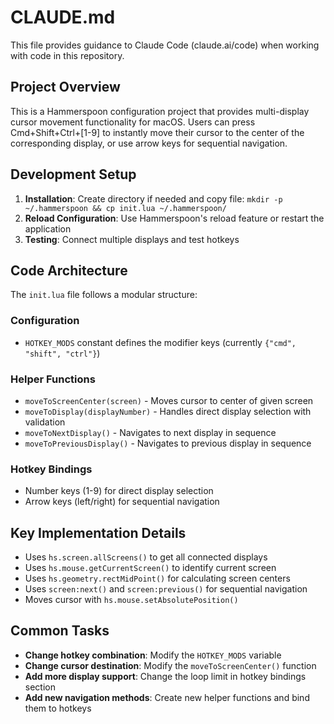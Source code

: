 # CLAUDE.md

This file provides guidance to Claude Code (claude.ai/code) when working with code in this repository.

## Project Overview

This is a Hammerspoon configuration project that provides multi-display cursor movement functionality for macOS. Users can press Cmd+Shift+Ctrl+[1-9] to instantly move their cursor to the center of the corresponding display, or use arrow keys for sequential navigation.

## Development Setup

1. **Installation**: Create directory if needed and copy file: `mkdir -p ~/.hammerspoon && cp init.lua ~/.hammerspoon/`
2. **Reload Configuration**: Use Hammerspoon's reload feature or restart the application
3. **Testing**: Connect multiple displays and test hotkeys

## Code Architecture

The `init.lua` file follows a modular structure:

### Configuration
- `HOTKEY_MODS` constant defines the modifier keys (currently `{"cmd", "shift", "ctrl"}`)

### Helper Functions
- `moveToScreenCenter(screen)` - Moves cursor to center of given screen
- `moveToDisplay(displayNumber)` - Handles direct display selection with validation
- `moveToNextDisplay()` - Navigates to next display in sequence
- `moveToPreviousDisplay()` - Navigates to previous display in sequence

### Hotkey Bindings
- Number keys (1-9) for direct display selection
- Arrow keys (left/right) for sequential navigation

## Key Implementation Details

- Uses `hs.screen.allScreens()` to get all connected displays
- Uses `hs.mouse.getCurrentScreen()` to identify current screen
- Uses `hs.geometry.rectMidPoint()` for calculating screen centers
- Uses `screen:next()` and `screen:previous()` for sequential navigation
- Moves cursor with `hs.mouse.setAbsolutePosition()`

## Common Tasks

- **Change hotkey combination**: Modify the `HOTKEY_MODS` variable
- **Change cursor destination**: Modify the `moveToScreenCenter()` function
- **Add more display support**: Change the loop limit in hotkey bindings section
- **Add new navigation methods**: Create new helper functions and bind them to hotkeys